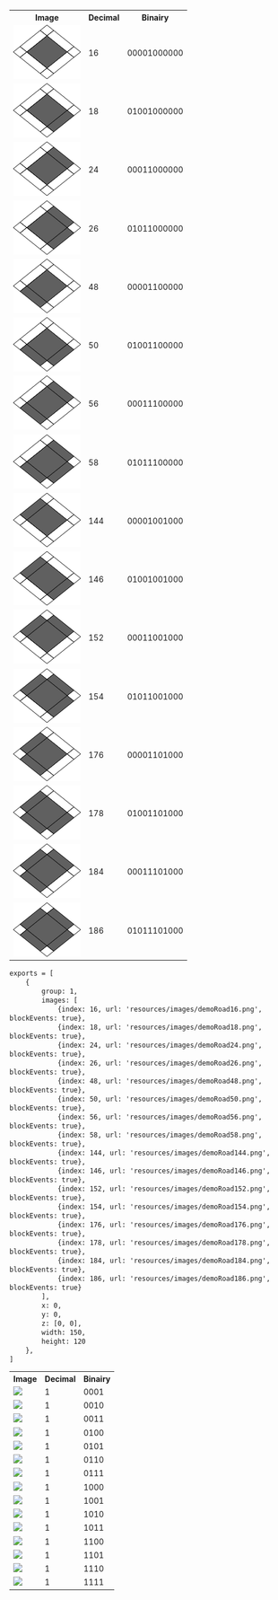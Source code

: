 <table>
	<tr>
		<th>Image</th>
		<th>Decimal</th>
		<th>Binairy</th>
	</tr>
	<tr>
		<td><img src="doc/demoRoad16.png"/></td>
		<td>16</td>
		<td>00001000000</td>
	</tr>
	<tr>
		<td><img src="doc/demoRoad18.png"/></td>
		<td>18</td>
		<td>01001000000</td>
	</tr>
	<tr>
		<td><img src="doc/demoRoad24.png"/></td>
		<td>24</td>
		<td>00011000000</td>
	</tr>
	<tr>
		<td><img src="doc/demoRoad26.png"/></td>
		<td>26</td>
		<td>01011000000</td>
	</tr>
	<tr>
		<td><img src="doc/demoRoad48.png"/></td>
		<td>48</td>
		<td>00001100000</td>
	</tr>
	<tr>
		<td><img src="doc/demoRoad50.png"/></td>
		<td>50</td>
		<td>01001100000</td>
	</tr>
	<tr>
		<td><img src="doc/demoRoad56.png"/></td>
		<td>56</td>
		<td>00011100000</td>
	</tr>
	<tr>
		<td><img src="doc/demoRoad58.png"/></td>
		<td>58</td>
		<td>01011100000</td>
	</tr>
	<tr>
		<td><img src="doc/demoRoad144.png"/></td>
		<td>144</td>
		<td>00001001000</td>
	</tr>
	<tr>
		<td><img src="doc/demoRoad146.png"/></td>
		<td>146</td>
		<td>01001001000</td>
	</tr>
	<tr>
		<td><img src="doc/demoRoad152.png"/></td>
		<td>152</td>
		<td>00011001000</td>
	</tr>
	<tr>
		<td><img src="doc/demoRoad154.png"/></td>
		<td>154</td>
		<td>01011001000</td>
	</tr>
	<tr>
		<td><img src="doc/demoRoad176.png"/></td>
		<td>176</td>
		<td>00001101000</td>
	</tr>
	<tr>
		<td><img src="doc/demoRoad178.png"/></td>
		<td>178</td>
		<td>01001101000</td>
	</tr>
	<tr>
		<td><img src="doc/demoRoad184.png"/></td>
		<td>184</td>
		<td>00011101000</td>
	</tr>
	<tr>
		<td><img src="doc/demoRoad186.png"/></td>
		<td>186</td>
		<td>01011101000</td>
	</tr>
</table>

~~~
exports = [
	{
		group: 1,
		images: [
			{index: 16, url: 'resources/images/demoRoad16.png', blockEvents: true},
			{index: 18, url: 'resources/images/demoRoad18.png', blockEvents: true},
			{index: 24, url: 'resources/images/demoRoad24.png', blockEvents: true},
			{index: 26, url: 'resources/images/demoRoad26.png', blockEvents: true},
			{index: 48, url: 'resources/images/demoRoad48.png', blockEvents: true},
			{index: 50, url: 'resources/images/demoRoad50.png', blockEvents: true},
			{index: 56, url: 'resources/images/demoRoad56.png', blockEvents: true},
			{index: 58, url: 'resources/images/demoRoad58.png', blockEvents: true},
			{index: 144, url: 'resources/images/demoRoad144.png', blockEvents: true},
			{index: 146, url: 'resources/images/demoRoad146.png', blockEvents: true},
			{index: 152, url: 'resources/images/demoRoad152.png', blockEvents: true},
			{index: 154, url: 'resources/images/demoRoad154.png', blockEvents: true},
			{index: 176, url: 'resources/images/demoRoad176.png', blockEvents: true},
			{index: 178, url: 'resources/images/demoRoad178.png', blockEvents: true},
			{index: 184, url: 'resources/images/demoRoad184.png', blockEvents: true},
			{index: 186, url: 'resources/images/demoRoad186.png', blockEvents: true}
		],
		x: 0,
		y: 0,
		z: [0, 0],
		width: 150,
		height: 120
	},
]
~~~

<table>
	<tr>
		<th>Image</th>
		<th>Decimal</th>
		<th>Binairy</th>
	</tr>
	<tr>
		<td><img src="doc/demoRoadGround1.png"/></td>
		<td>1</td>
		<td>0001</td>
	</tr>
	<tr>
		<td><img src="doc/demoRoadGround2.png"/></td>
		<td>1</td>
		<td>0010</td>
	</tr>
	<tr>
		<td><img src="doc/demoRoadGround3.png"/></td>
		<td>1</td>
		<td>0011</td>
	</tr>
	<tr>
		<td><img src="doc/demoRoadGround4.png"/></td>
		<td>1</td>
		<td>0100</td>
	</tr>
	<tr>
		<td><img src="doc/demoRoadGround5.png"/></td>
		<td>1</td>
		<td>0101</td>
	</tr>
	<tr>
		<td><img src="doc/demoRoadGround6.png"/></td>
		<td>1</td>
		<td>0110</td>
	</tr>
	<tr>
		<td><img src="doc/demoRoadGround7.png"/></td>
		<td>1</td>
		<td>0111</td>
	</tr>
	<tr>
		<td><img src="doc/demoRoadGround8.png"/></td>
		<td>1</td>
		<td>1000</td>
	</tr>
	<tr>
		<td><img src="doc/demoRoadGround9.png"/></td>
		<td>1</td>
		<td>1001</td>
	</tr>
	<tr>
		<td><img src="doc/demoRoadGround10.png"/></td>
		<td>1</td>
		<td>1010</td>
	</tr>
	<tr>
		<td><img src="doc/demoRoadGround11.png"/></td>
		<td>1</td>
		<td>1011</td>
	</tr>
	<tr>
		<td><img src="doc/demoRoadGround12.png"/></td>
		<td>1</td>
		<td>1100</td>
	</tr>
	<tr>
		<td><img src="doc/demoRoadGround13.png"/></td>
		<td>1</td>
		<td>1101</td>
	</tr>
	<tr>
		<td><img src="doc/demoRoadGround14.png"/></td>
		<td>1</td>
		<td>1110</td>
	</tr>
	<tr>
		<td><img src="doc/demoRoadGround15.png"/></td>
		<td>1</td>
		<td>1111</td>
	</tr>
</table>